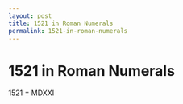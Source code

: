 ```yaml
---
layout: post
title: 1521 in Roman Numerals
permalink: 1521-in-roman-numerals
---
```


# 1521 in Roman Numerals

1521 = MDXXI
